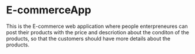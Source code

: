 # E-commerceApp
This is the E-commerce web application where people enterpreneures can post their products with the price and descriotion about the conditon of the products,
so that the customers should have more details about the products.

